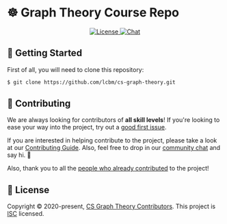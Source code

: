# ☸️ Graph Theory Course Repo

<p align="center">
  <a href="https://opensource.org/licenses/ISC">
    <img src="https://img.shields.io/badge/License-ISC-yellow.svg" alt="License">
  </a>
  <a href="https://gitter.im/lcbm/community">
    <img src="https://badges.gitter.im/lcbm/community.svg" alt="Chat">
  </a>
</p>

## 🚀 Getting Started

First of all, you will need to clone this repository:

```bash
$ git clone https://github.com/lcbm/cs-graph-theory.git
```

## 🤝 Contributing

We are always looking for contributors of **all skill levels**! If you're looking to ease your way into the project, try out a [good first issue](https://github.com/lcbm/dotfiles/labels/good%20first%20issue).

If you are interested in helping contribute to the project, please take a look at our [Contributing Guide](CONTRIBUTING.md). Also, feel free to drop in our [community chat](https://gitter.im/lcbm/community) and say hi. 👋

Also, thank you to all the [people who already contributed](https://github.com/lcbm/dotfiles/graphs/contributors) to the project!

## 📝 License

Copyright © 2020-present, [CS Graph Theory Contributors](https://github.com/lcbm/cs-graph-theory/graphs/contributors).
This project is [ISC](LICENSE) licensed.
